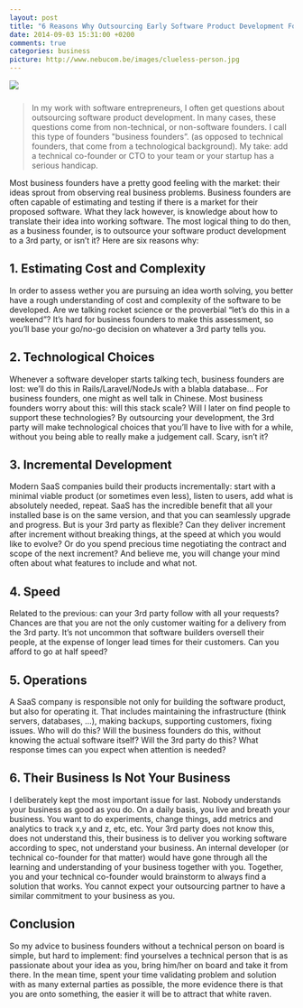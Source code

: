 ```yaml
---
layout: post
title: "6 Reasons Why Outsourcing Early Software Product Development For a Tech Startup Is A Tough One, and Some Tips on how to deal with it."
date: 2014-09-03 15:31:00 +0200
comments: true
categories: business
picture: http://www.nebucom.be/images/clueless-person.jpg
---
```

<img src="/images/clueless-person.jpg" style="margin: 0 20px 10px 0">

> In my work with software entrepreneurs, I often get questions about outsourcing software product development. In many cases, these questions come from non-technical, or non-software founders. I call this type of founders "business founders”. (as opposed to technical founders, that come from a technological background). My take: add a technical co-founder or CTO to your team or your startup has a serious handicap.
<!-- more -->
Most business founders have a pretty good feeling with the market: their ideas sprout from observing real business problems. Business founders are often capable of estimating and testing if there is a market for their proposed software.  What they lack however, is knowledge about how to translate their idea into working software. The most logical thing to do then, as a business founder, is to outsource your software product development to a 3rd party, or isn’t it? Here are six reasons why:

## 1. Estimating Cost and Complexity
In order to assess wether you are pursuing an idea worth solving, you better have a rough understanding of cost and complexity of the software to be developed. Are we talking rocket science or the proverbial “let’s do this in a weekend”? It’s hard for business founders to make this assessment, so you’ll base your go/no-go decision on whatever a 3rd party tells you.

## 2. Technological Choices
Whenever a software developer starts talking tech, business founders are lost: we’ll do this in Rails/Laravel/NodeJs with a blabla database… For business founders, one might as well talk in Chinese. Most business founders worry about this: will this stack scale? Will I later on find people to support these technologies? By outsourcing your development, the 3rd party will make technological choices that you’ll have to live with for a while, without you being able to really make a judgement call. Scary, isn’t it?

## 3. Incremental Development
Modern SaaS companies build their products incrementally: start with a minimal viable product (or sometimes even less), listen to users, add what is absolutely needed, repeat. SaaS has the incredible benefit that all your installed base is on the same version, and that you can seamlessly upgrade and progress. But is your 3rd party as flexible? Can they deliver increment after increment without breaking things, at the speed at which you would like to evolve? Or do you spend precious time negotiating the contract and scope of the next increment? And believe me, you will change your mind often about what features to include and what not.

## 4. Speed
Related to the previous: can your 3rd party follow with all your requests? Chances are that you are not the only customer waiting for a delivery from the 3rd party. It’s not uncommon that software builders oversell their people, at the expense of longer lead times for their customers. Can you afford to go at half speed?

## 5. Operations
A SaaS company is responsible not only for building the software product, but also for operating it. That includes maintaining the infrastructure (think servers, databases, …), making backups, supporting customers, fixing issues. Who will do this? Will the business founders do this, without knowing the actual software itself? Will the 3rd party do this? What response times can you expect when attention is needed?

## 6. Their Business Is Not Your Business
I deliberately kept the most important issue for last.  Nobody understands your business as good as you do. On a daily basis, you live and breath your business. You want to do experiments, change things, add metrics and analytics to track x,y and z, etc, etc. Your 3rd party does not know this, does not understand this, their business is to deliver you working software according to spec, not understand your business. An internal developer (or technical co-founder for that matter) would have gone through all the learning and understanding of your business together with you. Together, you and your technical co-founder would brainstorm to always find a solution that works. You cannot expect your outsourcing partner to have a similar commitment to your business as you.

## Conclusion
So my advice to business founders without a technical person on board is simple, but hard to implement: find yourselves a technical person that is as passionate about your idea as you, bring him/her on board and take it from there. In the mean time, spent your time validating problem and solution with as many external parties as possible, the more evidence there is that you are onto something, the easier it will be to attract that white raven.


